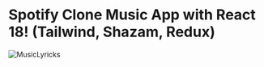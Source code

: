 # Spotify Clone Music App with React 18! (Tailwind, Shazam, Redux)

![MusicLyricks](https://github.com/AtulPatidar1709/music_clone_app/assets/48468580/e0a21ece-196d-431c-8cc1-c48d78f6fdf1)
